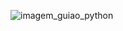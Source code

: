 ![imagem_guiao_python](https://github.com/user-attachments/assets/2a1ab5b0-386d-446c-bd3b-3f198e458186)
